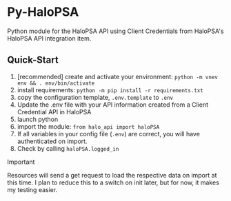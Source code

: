 # Py-HaloPSA

Python module for the HaloPSA API using Client Credentials from HaloPSA's HaloPSA API integration item.

## Quick-Start

1. [recommended] create and activate your environment: `python -m vnev env && . env/bin/activate`
2. install requirements: `python -m pip install -r requirements.txt`
3. copy the configuration template, `.env.template` to `.env`
4. Update the .env file with your API information created from a Client Credential API in HaloPSA
5. launch python
6. import the module: `from halo_api import haloPSA`
7. If all variables in your config file (`.env`) are correct, you will have authenticated on import.
8. Check by calling `haloPSA.logged_in`

> [!Important]
> Resources will send a get request to load the respective data on import at this time.
> I plan to reduce this to a switch on init later, but for now, it makes my testing easier.
